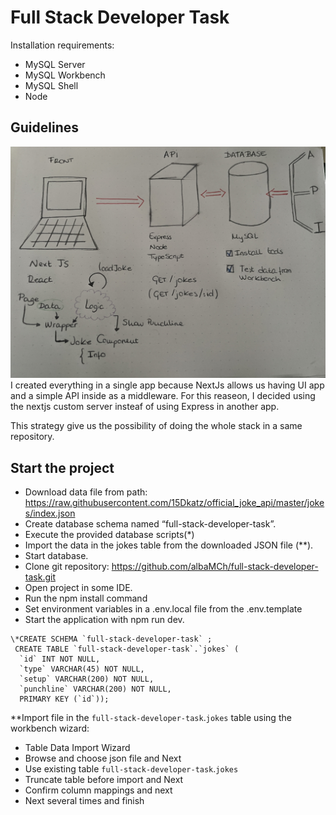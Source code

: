 # Full Stack Developer Task

Installation requirements:

- MySQL Server
- MySQL Workbench
- MySQL Shell
- Node

## Guidelines

![Esquema](image/esquema.jpg)
I created everything in a single app because NextJs allows us having UI app and a simple API inside as a middleware. For this reaseon, I decided using the nextjs custom server insteaf of using Express in another app.

This strategy give us the possibility of doing the whole stack in a same repository.

## Start the project

- Download data file from path: https://raw.githubusercontent.com/15Dkatz/official_joke_api/master/jokes/index.json
- Create database schema named “full-stack-developer-task”.
- Execute the provided database scripts(\*)
- Import the data in the jokes table from the downloaded JSON file (\*\*).
- Start database.
- Clone git repository: https://github.com/albaMCh/full-stack-developer-task.git
- Open project in some IDE.
- Run the npm install command
- Set environment variables in a .env.local file from the .env.template
- Start the application with npm run dev.

```
\*CREATE SCHEMA `full-stack-developer-task` ;
 CREATE TABLE `full-stack-developer-task`.`jokes` (
  `id` INT NOT NULL,
  `type` VARCHAR(45) NOT NULL,
  `setup` VARCHAR(200) NOT NULL,
  `punchline` VARCHAR(200) NOT NULL,
  PRIMARY KEY (`id`));
```

\*\*Import file in the `full-stack-developer-task`.`jokes` table using the workbench wizard:

- Table Data Import Wizard
- Browse and choose json file and Next
- Use existing table `full-stack-developer-task`.`jokes`
- Truncate table before import and Next
- Confirm column mappings and next
- Next several times and finish

